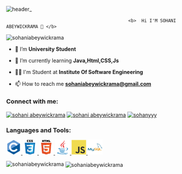 
![header_](https://user-images.githubusercontent.com/99112193/220839749-2d9cb215-8dea-414d-8fc4-f9cd8bee80ad.png)
     
                                                  <b>  Hi I'M SOHANI ABEYWICKRAMA 👋 </b>



<p align="left"> <img src="https://komarev.com/ghpvc/?username=sohaniabeywickrama&label=Profile%20views&color=0e75b6&style=flat" alt="sohaniabeywickrama" /> </p>

- 🔭 I’m  **University Student**

- 👯 I’m currently learning **Java,Html,CSS,Js**

- 👨‍💻 I'm Student at **Institute Of Software Engineering**

- 📫 How to reach me **sohaniabeywickrama@gmail.com**


<h3 align="left">Connect with me:</h3>
<p align="left">
<a href="https://linkedin.com/in/sohani abeywickrama" target="blank"><img align="center" src="https://raw.githubusercontent.com/rahuldkjain/github-profile-readme-generator/master/src/images/icons/Social/linked-in-alt.svg" alt="sohani abeywickrama" height="30" width="40" /></a>
<a href="https://fb.com/sohani abeywickrama" target="blank"><img align="center" src="https://raw.githubusercontent.com/rahuldkjain/github-profile-readme-generator/master/src/images/icons/Social/facebook.svg" alt="sohani abeywickrama" height="30" width="40" /></a>
<a href="https://instagram.com/sohanyyy" target="blank"><img align="center" src="https://raw.githubusercontent.com/rahuldkjain/github-profile-readme-generator/master/src/images/icons/Social/instagram.svg" alt="sohanyyy" height="30" width="40" /></a>
</p>

<h3 align="left">Languages and Tools:</h3>
<p align="left"> <a href="https://www.cprogramming.com/" target="_blank" rel="noreferrer"> <img src="https://raw.githubusercontent.com/devicons/devicon/master/icons/c/c-original.svg" alt="c" width="40" height="40"/> </a> <a href="https://www.w3schools.com/css/" target="_blank" rel="noreferrer"> <img src="https://raw.githubusercontent.com/devicons/devicon/master/icons/css3/css3-original-wordmark.svg" alt="css3" width="40" height="40"/> </a> <a href="https://www.w3.org/html/" target="_blank" rel="noreferrer"> <img src="https://raw.githubusercontent.com/devicons/devicon/master/icons/html5/html5-original-wordmark.svg" alt="html5" width="40" height="40"/> </a> <a href="https://www.java.com" target="_blank" rel="noreferrer"> <img src="https://raw.githubusercontent.com/devicons/devicon/master/icons/java/java-original.svg" alt="java" width="40" height="40"/> </a> <a href="https://developer.mozilla.org/en-US/docs/Web/JavaScript" target="_blank" rel="noreferrer"> <img src="https://raw.githubusercontent.com/devicons/devicon/master/icons/javascript/javascript-original.svg" alt="javascript" width="40" height="40"/> </a> <a href="https://www.mysql.com/" target="_blank" rel="noreferrer"> <img src="https://raw.githubusercontent.com/devicons/devicon/master/icons/mysql/mysql-original-wordmark.svg" alt="mysql" width="40" height="40"/> </a> </p>

<p><img align="left" src="https://github-readme-stats.vercel.app/api/top-langs?username=sohaniabeywickrama&show_icons=true&locale=en&layout=compact" alt="sohaniabeywickrama" /></p>

<p>&nbsp;<img align="center" src="https://github-readme-stats.vercel.app/api?username=sohaniabeywickrama&show_icons=true&locale=en" alt="sohaniabeywickrama" /></p>
